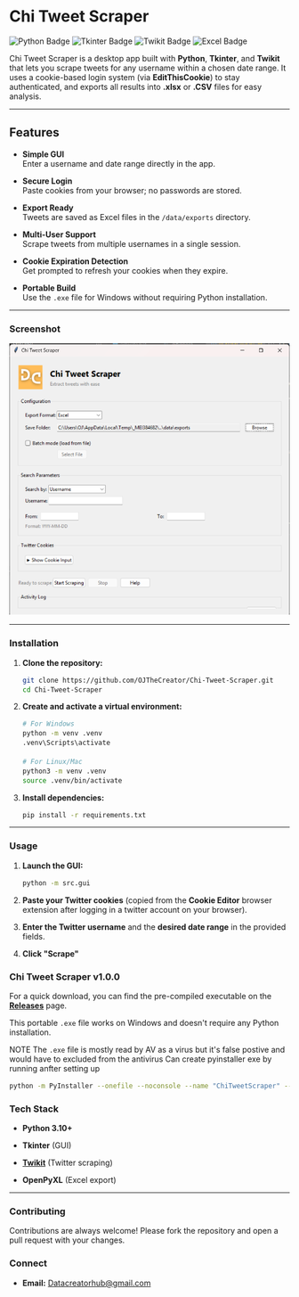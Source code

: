 # Chi Tweet Scraper

![Python Badge](https://img.shields.io/badge/Python-3.10+-blue?style=for-the-badge&logo=python)
![Tkinter Badge](https://img.shields.io/badge/Tkinter-GUI-orange?style=for-the-badge)
![Twikit Badge](https://img.shields.io/badge/Twikit-Scraper-green?style=for-the-badge)
![Excel Badge](https://img.shields.io/badge/Export-Excel-success?style=for-the-badge&logo=microsoft-excel)

Chi Tweet Scraper is a desktop app built with **Python**, **Tkinter**, and **Twikit** that lets you scrape tweets for any username within a chosen date range. It uses a cookie-based login system (via **EditThisCookie**) to stay authenticated, and exports all results into **.xlsx** or **.CSV** files for easy analysis.

---

## Features

- **Simple GUI**  
    Enter a username and date range directly in the app.  

- **Secure Login**  
    Paste cookies from your browser; no passwords are stored.  

- **Export Ready**  
    Tweets are saved as Excel files in the `/data/exports` directory.  

- **Multi-User Support**  
    Scrape tweets from multiple usernames in a single session.  

- **Cookie Expiration Detection**  
    Get prompted to refresh your cookies when they expire.  

- **Portable Build**  
    Use the `.exe` file for Windows without requiring Python installation.  

---

### Screenshot

![alt text](assets/chitweetscraper.png)

---

### Installation

1. **Clone the repository:**

    ```bash
    git clone https://github.com/OJTheCreator/Chi-Tweet-Scraper.git
    cd Chi-Tweet-Scraper
    ```

2. **Create and activate a virtual environment:**

    ```bash
    # For Windows
    python -m venv .venv
    .venv\Scripts\activate

    # For Linux/Mac
    python3 -m venv .venv
    source .venv/bin/activate
    ```

3. **Install dependencies:**

    ```bash
    pip install -r requirements.txt
    ```

---

### Usage

1. **Launch the GUI:**

    ```bash
    python -m src.gui
    ```

2. **Paste your Twitter cookies** (copied from the **Cookie Editor** browser extension after logging in a twitter account on your browser).

3. **Enter the Twitter username** and the **desired date range** in the provided fields.

4. **Click "Scrape"**

### Chi Tweet Scraper v1.0.0

For a quick download, you can find the pre-compiled executable on the **[Releases](https://github.com/OJTheCreator/Chi-Tweet-Scraper/releases/tag/v1.0.0)** page.

This portable `.exe` file works on Windows and doesn't require any Python installation.

NOTE The `.exe` file is mostly read by AV as a virus but it's false postive and would have to excluded from the antivirus
Can create pyinstaller exe by running anfter setting up

```bash
python -m PyInstaller --onefile --noconsole --name "ChiTweetScraper" --icon="C:\Projects\DATA_SCIENCE\Tweet_Scraper_app\assets\logo.ico" --add-data "assets/logo.png;assets" src/gui.py
```

### Tech Stack

- **Python 3.10+**

- **Tkinter** (GUI)
- **[Twikit](https://github.com/d60/twikit)** (Twitter scraping)

- **OpenPyXL** (Excel export)

---

### Contributing

Contributions are always welcome! Please fork the repository and open a pull request with your changes.

### Connect

- **Email:** <Datacreatorhub@gmail.com>
